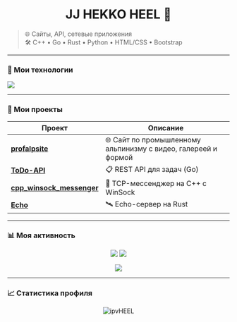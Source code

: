 <h1 align="center"> <b>JJ HEKKO HEEL</b> 👋</h1>

> 🌐 Сайты, API, сетевые приложения  
> 🛠️ C++ • Go • Rust • Python • HTML/CSS • Bootstrap

---

### 🧰 Мои технологии
<p align="left">
  <img src="https://skillicons.dev/icons?i=html,css,js,bootstrap,python,cpp,go,rust" />
</p>

---

### 🚀 Мои проекты

| Проект | Описание |
|-------|--------|
| [**profalpsite**](https://github.com/ipvHEEL/profalpsite) | 🌐 Сайт по промышленному альпинизму с видео, галереей и формой |
| [**ToDo-API**](https://github.com/ipvHEEL/ToDo-API) | 📋 REST API для задач (Go) |
| [**cpp_winsock_messenger**](https://github.com/ipvHEEL/cpp_winsock_messenger) | 💬 TCP-мессенджер на C++ с WinSock |
| [**Echo**](https://github.com/ipvHEEL/Echo) | 🛰️ Echo-сервер на Rust |

---

### 📊 Моя активность

<p align="center">
  <img src="https://github-readme-stats.vercel.app/api?username=ipvHEEL&show_icons=true&theme=radical&layout=compact" />
  <img src="https://github-readme-stats.vercel.app/api/top-langs/?username=ipvHEEL&layout=compact&theme=radical" />
</p>

<p align="center">
  <img src="https://github-readme-streak-stats.herokuapp.com/?user=ipvHEEL&theme=radical" />
</p>

---

### 📈 Статистика профиля

<p align="center">
  <img src="https://komarev.com/ghpvc/?username=ipvHEEL&label=Просмотров&color=blue&style=flat" alt="ipvHEEL" />
</p>
